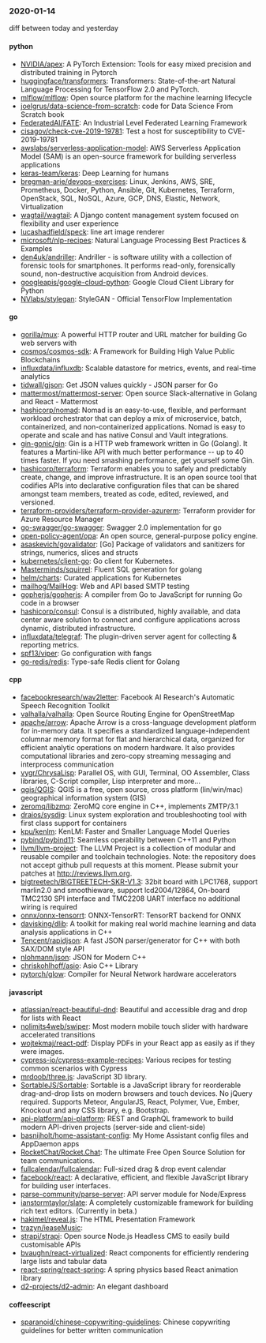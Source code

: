 ### 2020-01-14
diff between today and yesterday

#### python
* [NVIDIA/apex](https://github.com/NVIDIA/apex): A PyTorch Extension: Tools for easy mixed precision and distributed training in Pytorch
* [huggingface/transformers](https://github.com/huggingface/transformers):  Transformers: State-of-the-art Natural Language Processing for TensorFlow 2.0 and PyTorch.
* [mlflow/mlflow](https://github.com/mlflow/mlflow): Open source platform for the machine learning lifecycle
* [joelgrus/data-science-from-scratch](https://github.com/joelgrus/data-science-from-scratch): code for Data Science From Scratch book
* [FederatedAI/FATE](https://github.com/FederatedAI/FATE): An Industrial Level Federated Learning Framework
* [cisagov/check-cve-2019-19781](https://github.com/cisagov/check-cve-2019-19781): Test a host for susceptibility to CVE-2019-19781
* [awslabs/serverless-application-model](https://github.com/awslabs/serverless-application-model): AWS Serverless Application Model (SAM) is an open-source framework for building serverless applications
* [keras-team/keras](https://github.com/keras-team/keras): Deep Learning for humans
* [bregman-arie/devops-exercises](https://github.com/bregman-arie/devops-exercises): Linux, Jenkins, AWS, SRE, Prometheus, Docker, Python, Ansible, Git, Kubernetes, Terraform, OpenStack, SQL, NoSQL, Azure, GCP, DNS, Elastic, Network, Virtualization
* [wagtail/wagtail](https://github.com/wagtail/wagtail): A Django content management system focused on flexibility and user experience
* [lucashadfield/speck](https://github.com/lucashadfield/speck): line art image renderer
* [microsoft/nlp-recipes](https://github.com/microsoft/nlp-recipes): Natural Language Processing Best Practices & Examples
* [den4uk/andriller](https://github.com/den4uk/andriller): Andriller - is software utility with a collection of forensic tools for smartphones. It performs read-only, forensically sound, non-destructive acquisition from Android devices.
* [googleapis/google-cloud-python](https://github.com/googleapis/google-cloud-python): Google Cloud Client Library for Python
* [NVlabs/stylegan](https://github.com/NVlabs/stylegan): StyleGAN - Official TensorFlow Implementation

#### go
* [gorilla/mux](https://github.com/gorilla/mux): A powerful HTTP router and URL matcher for building Go web servers with 
* [cosmos/cosmos-sdk](https://github.com/cosmos/cosmos-sdk):  A Framework for Building High Value Public Blockchains 
* [influxdata/influxdb](https://github.com/influxdata/influxdb): Scalable datastore for metrics, events, and real-time analytics
* [tidwall/gjson](https://github.com/tidwall/gjson): Get JSON values quickly - JSON parser for Go
* [mattermost/mattermost-server](https://github.com/mattermost/mattermost-server): Open source Slack-alternative in Golang and React - Mattermost
* [hashicorp/nomad](https://github.com/hashicorp/nomad): Nomad is an easy-to-use, flexible, and performant workload orchestrator that can deploy a mix of microservice, batch, containerized, and non-containerized applications. Nomad is easy to operate and scale and has native Consul and Vault integrations.
* [gin-gonic/gin](https://github.com/gin-gonic/gin): Gin is a HTTP web framework written in Go (Golang). It features a Martini-like API with much better performance -- up to 40 times faster. If you need smashing performance, get yourself some Gin.
* [hashicorp/terraform](https://github.com/hashicorp/terraform): Terraform enables you to safely and predictably create, change, and improve infrastructure. It is an open source tool that codifies APIs into declarative configuration files that can be shared amongst team members, treated as code, edited, reviewed, and versioned.
* [terraform-providers/terraform-provider-azurerm](https://github.com/terraform-providers/terraform-provider-azurerm): Terraform provider for Azure Resource Manager
* [go-swagger/go-swagger](https://github.com/go-swagger/go-swagger): Swagger 2.0 implementation for go
* [open-policy-agent/opa](https://github.com/open-policy-agent/opa): An open source, general-purpose policy engine.
* [asaskevich/govalidator](https://github.com/asaskevich/govalidator): [Go] Package of validators and sanitizers for strings, numerics, slices and structs
* [kubernetes/client-go](https://github.com/kubernetes/client-go): Go client for Kubernetes.
* [Masterminds/squirrel](https://github.com/Masterminds/squirrel): Fluent SQL generation for golang
* [helm/charts](https://github.com/helm/charts): Curated applications for Kubernetes
* [mailhog/MailHog](https://github.com/mailhog/MailHog): Web and API based SMTP testing
* [gopherjs/gopherjs](https://github.com/gopherjs/gopherjs): A compiler from Go to JavaScript for running Go code in a browser
* [hashicorp/consul](https://github.com/hashicorp/consul): Consul is a distributed, highly available, and data center aware solution to connect and configure applications across dynamic, distributed infrastructure.
* [influxdata/telegraf](https://github.com/influxdata/telegraf): The plugin-driven server agent for collecting & reporting metrics.
* [spf13/viper](https://github.com/spf13/viper): Go configuration with fangs
* [go-redis/redis](https://github.com/go-redis/redis): Type-safe Redis client for Golang

#### cpp
* [facebookresearch/wav2letter](https://github.com/facebookresearch/wav2letter): Facebook AI Research's Automatic Speech Recognition Toolkit
* [valhalla/valhalla](https://github.com/valhalla/valhalla): Open Source Routing Engine for OpenStreetMap
* [apache/arrow](https://github.com/apache/arrow): Apache Arrow is a cross-language development platform for in-memory data. It specifies a standardized language-independent columnar memory format for flat and hierarchical data, organized for efficient analytic operations on modern hardware. It also provides computational libraries and zero-copy streaming messaging and interprocess communication
* [vygr/ChrysaLisp](https://github.com/vygr/ChrysaLisp): Parallel OS, with GUI, Terminal, OO Assembler, Class libraries, C-Script compiler, Lisp interpreter and more...
* [qgis/QGIS](https://github.com/qgis/QGIS): QGIS is a free, open source, cross platform (lin/win/mac) geographical information system (GIS)
* [zeromq/libzmq](https://github.com/zeromq/libzmq): ZeroMQ core engine in C++, implements ZMTP/3.1
* [draios/sysdig](https://github.com/draios/sysdig): Linux system exploration and troubleshooting tool with first class support for containers
* [kpu/kenlm](https://github.com/kpu/kenlm): KenLM: Faster and Smaller Language Model Queries
* [pybind/pybind11](https://github.com/pybind/pybind11): Seamless operability between C++11 and Python
* [llvm/llvm-project](https://github.com/llvm/llvm-project): The LLVM Project is a collection of modular and reusable compiler and toolchain technologies. Note: the repository does not accept github pull requests at this moment. Please submit your patches at http://reviews.llvm.org.
* [bigtreetech/BIGTREETECH-SKR-V1.3](https://github.com/bigtreetech/BIGTREETECH-SKR-V1.3): 32bit board with LPC1768, support marlin2.0 and smoothieware, support lcd2004/12864, On-board TMC2130 SPI interface and TMC2208 UART interface no additional wiring is required
* [onnx/onnx-tensorrt](https://github.com/onnx/onnx-tensorrt): ONNX-TensorRT: TensorRT backend for ONNX
* [davisking/dlib](https://github.com/davisking/dlib): A toolkit for making real world machine learning and data analysis applications in C++
* [Tencent/rapidjson](https://github.com/Tencent/rapidjson): A fast JSON parser/generator for C++ with both SAX/DOM style API
* [nlohmann/json](https://github.com/nlohmann/json): JSON for Modern C++
* [chriskohlhoff/asio](https://github.com/chriskohlhoff/asio): Asio C++ Library
* [pytorch/glow](https://github.com/pytorch/glow): Compiler for Neural Network hardware accelerators

#### javascript
* [atlassian/react-beautiful-dnd](https://github.com/atlassian/react-beautiful-dnd): Beautiful and accessible drag and drop for lists with React
* [nolimits4web/swiper](https://github.com/nolimits4web/swiper): Most modern mobile touch slider with hardware accelerated transitions
* [wojtekmaj/react-pdf](https://github.com/wojtekmaj/react-pdf): Display PDFs in your React app as easily as if they were images.
* [cypress-io/cypress-example-recipes](https://github.com/cypress-io/cypress-example-recipes): Various recipes for testing common scenarios with Cypress
* [mrdoob/three.js](https://github.com/mrdoob/three.js): JavaScript 3D library.
* [SortableJS/Sortable](https://github.com/SortableJS/Sortable): Sortable  is a JavaScript library for reorderable drag-and-drop lists on modern browsers and touch devices. No jQuery required. Supports Meteor, AngularJS, React, Polymer, Vue, Ember, Knockout and any CSS library, e.g. Bootstrap.
* [api-platform/api-platform](https://github.com/api-platform/api-platform): REST and GraphQL framework to build modern API-driven projects (server-side and client-side)
* [basnijholt/home-assistant-config](https://github.com/basnijholt/home-assistant-config): My Home Assistant config files and AppDaemon apps  
* [RocketChat/Rocket.Chat](https://github.com/RocketChat/Rocket.Chat): The ultimate Free Open Source Solution for team communications.
* [fullcalendar/fullcalendar](https://github.com/fullcalendar/fullcalendar): Full-sized drag & drop event calendar
* [facebook/react](https://github.com/facebook/react): A declarative, efficient, and flexible JavaScript library for building user interfaces.
* [parse-community/parse-server](https://github.com/parse-community/parse-server): API server module for Node/Express
* [ianstormtaylor/slate](https://github.com/ianstormtaylor/slate): A completely customizable framework for building rich text editors. (Currently in beta.)
* [hakimel/reveal.js](https://github.com/hakimel/reveal.js): The HTML Presentation Framework
* [trazyn/ieaseMusic](https://github.com/trazyn/ieaseMusic): 
* [strapi/strapi](https://github.com/strapi/strapi):  Open source Node.js Headless CMS to easily build customisable APIs
* [bvaughn/react-virtualized](https://github.com/bvaughn/react-virtualized): React components for efficiently rendering large lists and tabular data
* [react-spring/react-spring](https://github.com/react-spring/react-spring):  A spring physics based React animation library
* [d2-projects/d2-admin](https://github.com/d2-projects/d2-admin):  An elegant dashboard

#### coffeescript
* [sparanoid/chinese-copywriting-guidelines](https://github.com/sparanoid/chinese-copywriting-guidelines): Chinese copywriting guidelines for better written communication
